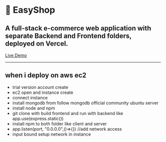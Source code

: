 # 🛒 EasyShop

A full-stack e-commerce web application with separate **Backend** and **Frontend** folders, deployed on Vercel.
---
[Live Demo](https://easy-shop-puce.vercel.app)

---


## when i deploy on aws ec2
- trial version account create 
- ec2 open and instance create
- connect instance
- install mongodb from follow mongodb official community ubuntu server
- install node and npm
- git clone with build frontend and run with backend like app.use(express.static())
- install npm to both folder like client and server
- app.listen(port, "0.0.0.0",()=>{}) //add network access
- input bound setup network in instance 
